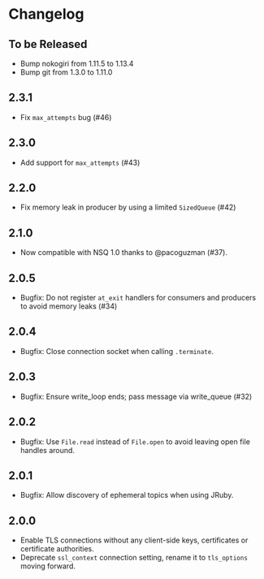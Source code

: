# Changelog

## To be Released

* Bump nokogiri from 1.11.5 to 1.13.4
* Bump git from 1.3.0 to 1.11.0

## 2.3.1

* Fix `max_attempts` bug (#46)

## 2.3.0

* Add support for `max_attempts` (#43)

## 2.2.0

* Fix memory leak in producer by using a limited `SizedQueue` (#42)

## 2.1.0

* Now compatible with NSQ 1.0 thanks to @pacoguzman (#37).

## 2.0.5

* Bugfix: Do not register `at_exit` handlers for consumers and producers to avoid memory leaks (#34)

## 2.0.4

* Bugfix: Close connection socket when calling `.terminate`.

## 2.0.3

* Bugfix: Ensure write_loop ends; pass message via write_queue (#32)

## 2.0.2

* Bugfix: Use `File.read` instead of `File.open` to avoid leaving open file handles around.

## 2.0.1

* Bugfix: Allow discovery of ephemeral topics when using JRuby.

## 2.0.0

* Enable TLS connections without any client-side keys, certificates or certificate authorities.
* Deprecate `ssl_context` connection setting, rename it to `tls_options` moving forward.
